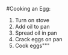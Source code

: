

#Cooking an Egg:
1. Turn on stove
2. Add oil to pan
3. Spread oil in pan
4. Crack eggs on pan
5. Cook eggs"""
